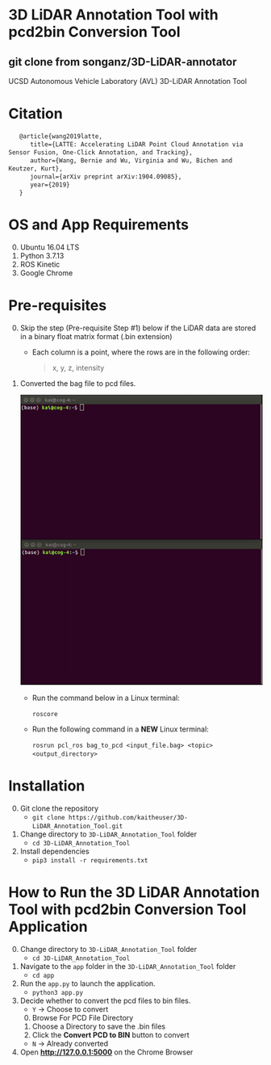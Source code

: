 # 3D LiDAR Annotation Tool with pcd2bin Conversion Tool
## git clone from songanz/3D-LiDAR-annotator
UCSD Autonomous Vehicle Laboratory (AVL) 3D-LiDAR Annotation Tool

# Citation
``` 
   @article{wang2019latte,
      title={LATTE: Accelerating LiDAR Point Cloud Annotation via Sensor Fusion, One-Click Annotation, and Tracking},
      author={Wang, Bernie and Wu, Virginia and Wu, Bichen and Keutzer, Kurt},
      journal={arXiv preprint arXiv:1904.09085},
      year={2019}
   }
   ```

# OS and App Requirements
0. Ubuntu 16.04 LTS
1. Python 3.7.13
2. ROS Kinetic
3. Google Chrome

# Pre-requisites
0. Skip the step (Pre-requisite Step #1) below if the LiDAR data are stored in a binary float matrix format (.bin extension)
    * Each column is a point, where the rows are in the following order: 
        > x, y, z, intensity
1. Converted the bag file to pcd files. 

    ![](./gif/bag2pcd.gif)

    * Run the command below in a Linux terminal:
        
        `roscore`

    * Run the following command in a **NEW** Linux terminal:
        
        `rosrun pcl_ros bag_to_pcd <input_file.bag> <topic> <output_directory>`

# Installation
0. Git clone the repository
    * `git clone https://github.com/kaitheuser/3D-LiDAR_Annotation_Tool.git`
1. Change directory to `3D-LiDAR_Annotation_Tool` folder
    * `cd 3D-LiDAR_Annotation_Tool`
2. Install dependencies
    * `pip3 install -r requirements.txt`

# How to Run the 3D LiDAR Annotation Tool with pcd2bin Conversion Tool Application
0. Change directory to `3D-LiDAR_Annotation_Tool` folder
    * `cd 3D-LiDAR_Annotation_Tool`
1. Navigate to the `app` folder in the `3D-LiDAR_Annotation_Tool` folder
    * `cd app`
2. Run the `app.py` to launch the application.
    * `python3 app.py`
3. Decide whether to convert the pcd files to bin files.
    * `Y` -> Choose to convert
    0.  Browse For PCD File Directory
    1.  Choose a Directory to save the .bin files
    2.  Click the **Convert PCD to BIN** button to convert
    * `N` -> Already converted
4.  Open **http://127.0.0.1:5000** on the Chrome Browser







        
